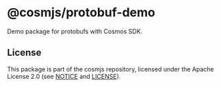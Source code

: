 # @cosmjs/protobuf-demo

Demo package for protobufs with Cosmos SDK.

## License

This package is part of the cosmjs repository, licensed under the Apache
License 2.0 (see
[NOTICE](https://github.com/CosmWasm/cosmjs/blob/master/NOTICE) and
[LICENSE](https://github.com/CosmWasm/cosmjs/blob/master/LICENSE)).
